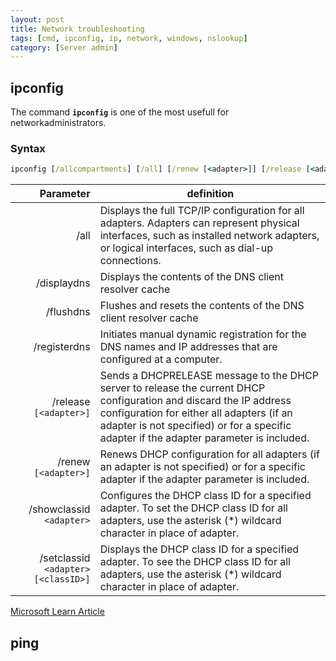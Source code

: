 ```yaml
---
layout: post
title: Network troubleshooting
tags: [cmd, ipconfig, ip, network, windows, nslookup]
category: [Server admin]
---
```


## ipconfig

The command **``ipconfig``** is one of the most usefull for networkadministrators.

### Syntax

```cmd
ipconfig [/allcompartments] [/all] [/renew [<adapter>]] [/release [<adapter>]] [/renew6[<adapter>]] [/release6 [<adapter>]] [/flushdns] [/displaydns] [/registerdns] [/showclassid <adapter>] [/setclassid <adapter> [<classID>]]
```

| Parameter|definition |
|---:|---|
|/all | Displays the full TCP/IP configuration for all adapters. Adapters can represent physical interfaces, such as installed network adapters, or logical interfaces, such as dial-up connections. |
|/displaydns |  Displays the contents of the DNS client resolver cache|
|/flushdns | Flushes and resets the contents of the DNS client resolver cache |
|/registerdns | Initiates manual dynamic registration for the DNS names and IP addresses that are configured at a computer. |
|/release `[<adapter>]`| Sends a DHCPRELEASE message to the DHCP server to release the current DHCP configuration and discard the IP address configuration for either all adapters (if an adapter is not specified) or for a specific adapter if the adapter parameter is included. |
|/renew `[<adapter>]`| Renews DHCP configuration for all adapters (if an adapter is not specified) or for a specific adapter if the adapter parameter is included. |
|/showclassid `<adapter>`|Configures the DHCP class ID for a specified adapter. To set the DHCP class ID for all adapters, use the asterisk (*) wildcard character in place of adapter.|
|/setclassid `<adapter> [<classID>]`|Displays the DHCP class ID for a specified adapter. To see the DHCP class ID for all adapters, use the asterisk (*) wildcard character in place of adapter.|

[Microsoft Learn Article](https://learn.microsoft.com/en-us/windows-server/administration/windows-commands/ipconfig)

## ping


